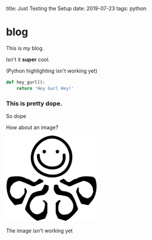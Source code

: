 title: Just Testing the Setup
date: 2019-07-23
tags: python

# blog

This is *my* blog.

Isn't it **super** cool.

(Python highlighting isn't working yet)

```python
def hey_gurl():
    return 'Hey Gurl Hey!'
```

### This is pretty dope.

So dope

How about an image?

![](../images/hydra.png)

The image isn't working yet
